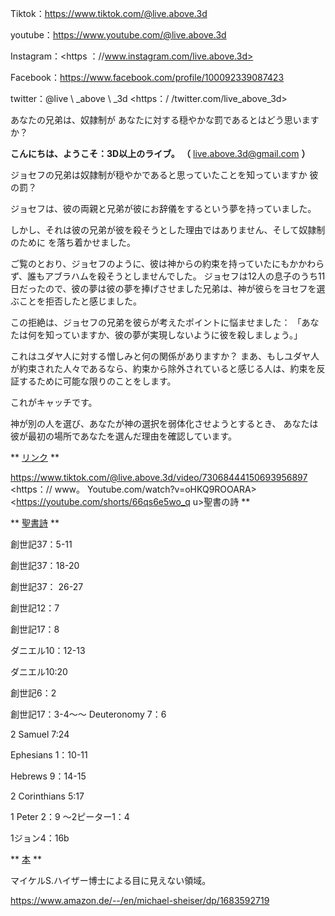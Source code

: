 Tiktok：<https://www.tiktok.com/@live.above.3d>

youtube：<https://www.youtube.com/@live.above.3d>

Instagram：<https ：//www.instagram.com/live.above.3d>

Facebook：<https://www.facebook.com/profile/100092339087423>

twitter：@live \ _above \ _3d <https：/ /twitter.com/live_above_3d>

あなたの兄弟は、奴隷制が
あなたに対する穏やかな罰であるとはどう思いますか？

**こんにちは、ようこそ：3D以上のライブ。
（** <live.above.3d@gmail.com> **）**

ジョセフの兄弟は奴隷制が穏やかであると思っていたことを知っていますか
彼の罰？

ジョセフは、彼の両親と兄弟が彼にお辞儀をするという夢を持っていました。

しかし、それは彼の兄弟が彼を殺そうとした理由ではありません、そして奴隷制のために
を落ち着かせました。

ご覧のとおり、ジョセフのように、彼は神からの約束を持っていたにもかかわらず、誰もアブラハムを殺そうとしませんでした。
ジョセフは12人の息子のうち11日だったので、彼の夢は彼の夢を捧げさせました兄弟は、神が彼らをヨセフを選ぶことを拒否したと感じました。

この拒絶は、ジョセフの兄弟を彼らが考えたポイントに悩ませました：
「あなたは何を知っていますか、彼の夢が実現しないように彼を殺しましょう。」

これはユダヤ人に対する憎しみと何の関係がありますか？
まあ、もしユダヤ人が約束された人々であるなら、約束から除外されていると感じる人は、約束を反証するために可能な限りのことをします。

これがキャッチです。

神が別の人を選び、あなたが神の選択を弱体化させようとするとき、
あなたは彼が最初の場所であなたを選んだ理由を確認しています。

** <u>リンク</u> **

<https://www.tiktok.com/@live.above.3d/video/73068444150693956897>
<https：// www。 Youtube.com/watch?v=oHKQ9ROOARA>
<https://youtube.com/shorts/66qs6e5wo_q u>聖書の詩</u> **

** <u>聖書詩</u> **

創世記37：5-11

創世記37：18-20

創世記37： 26-27

創世記12：7

創世記17：8

ダニエル10：12-13

ダニエル10:20

創世記6：2

創世記17：3-4〜〜  Deuteronomy 7：6

2 Samuel 7:24

Ephesians 1：10-11

Hebrews 9：14-15

2 Corinthians 5:17

1 Peter 2：9  〜2ピーター1：4

1ジョン4：16b

** <u>本</u> **

マイケルS.ハイザー博士による目に見えない領域。

<https://www.amazon.de/--/en/michael-sheiser/dp/1683592719>







